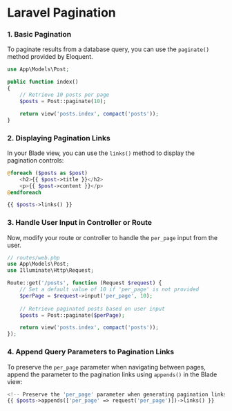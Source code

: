 # Laravel Pagination

### 1. Basic Pagination

To paginate results from a database query, you can use the `paginate()` method provided by Eloquent.
```php
use App\Models\Post;

public function index()
{
    // Retrieve 10 posts per page
    $posts = Post::paginate(10);

    return view('posts.index', compact('posts'));
}
```
### 2. Displaying Pagination Links

In your Blade view, you can use the `links()` method to display the pagination controls:
```php
@foreach ($posts as $post)
    <h2>{{ $post->title }}</h2>
    <p>{{ $post->content }}</p>
@endforeach

{{ $posts->links() }}
```
### 3. Handle User Input in Controller or Route

Now, modify your route or controller to handle the `per_page` input from the user.
```php
// routes/web.php
use App\Models\Post;
use Illuminate\Http\Request;

Route::get('/posts', function (Request $request) {
    // Set a default value of 10 if 'per_page' is not provided
    $perPage = $request->input('per_page', 10);
    
    // Retrieve paginated posts based on user input
    $posts = Post::paginate($perPage);

    return view('posts.index', compact('posts'));
});
```
### 4. Append Query Parameters to Pagination Links

To preserve the `per_page` parameter when navigating between pages, append the parameter to the pagination links using `appends()` in the Blade view:
```php
<!-- Preserve the 'per_page' parameter when generating pagination links -->
{{ $posts->appends(['per_page' => request('per_page')])->links() }}
```
